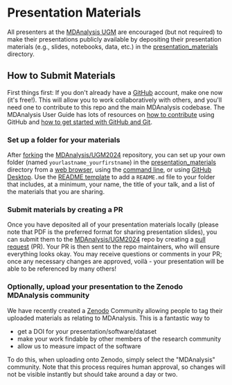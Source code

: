 # Presentation Materials
All presenters at the [MDAnalysis UGM](https://www.mdanalysis.org/pages/ugm2024/) are encouraged (but not required) to make their presentations publicly available by depositing their presentation materials (e.g., slides, notebooks, data, etc.) in the [presentation_materials](./presentation_materials) directory. 

## How to Submit Materials
First things first: If you don't already have a [GitHub](https://github.com/) account, make one now (it's free!). This will allow you to work collaboratively with others, and you'll need one to contribute to this repo and the main MDAnalysis codebase. The MDAnalysis User Guide has lots of resources on [how to contribute](https://userguide.mdanalysis.org/stable/contributing.html) using GitHub and [how to get started with GitHub and Git](https://userguide.mdanalysis.org/stable/contributing.html#version-control-git-and-github).

### Set up a folder for your materials
After [forking](https://docs.github.com/en/get-started/quickstart/fork-a-repo) the [MDAnalysis/UGM2024](https://github.com/MDAnalysis/UGM2024) repository, you can set up your own folder (named `yourlastname_yourfirstname`) in the [presentation_materials](./presentation_materials) directory from a [web browser](https://github.com/orgs/community/discussions/22534), using the [command line](https://docs.github.com/en/repositories/working-with-files/managing-files/adding-a-file-to-a-repository), or using [GitHub Desktop](https://desktop.github.com/). Use the [README template](./template-README.md) to add a `README.md` file to your folder that includes, at a minimum, your name, the title of your talk, and a list of the materials that you are sharing.

### Submit materials by creating a PR
Once you have deposited all of your presentation materials locally (please note that PDF is the preferred format for sharing presentation slides), you can submit them to the [MDAnalysis/UGM2024](https://github.com/MDAnalysis/UGM2024) repo by creating a [pull request](https://docs.github.com/en/pull-requests/collaborating-with-pull-requests/proposing-changes-to-your-work-with-pull-requests/about-pull-requests) (PR). Your PR is then sent to the repo maintainers, who will ensure everything looks okay. You may receive questions or comments in your PR; once any necessary changes are approved, voilà - your presentation will be able to be referenced by many others!


### Optionally, upload your presentation to the Zenodo MDAnalysis community

We have recently created a [Zenodo](https://zenodo.org) Community allowing people to tag their uploaded materials as relating to MDAnalysis.
This is a fantastic way to
- get a DOI for your presentation/software/dataset
- make your work findable by other members of the research community
- allow us to measure impact of the software
  
To do this, when uploading onto Zenodo, simply select the "MDAnalysis" community.  Note that this process requires human approval, so changes will not be visible instantly but should take around a day or two.
